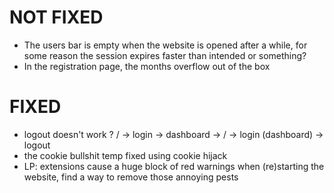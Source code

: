 # NOT FIXED
- The users bar is empty when the website is opened after a while, for some reason the session expires faster than intended or something?
- In the registration page, the months overflow out of the box

# FIXED
- logout doesn't work ?
/ -> login -> dashboard -> / -> login (dashboard) -> logout
- the cookie bullshit
temp fixed using cookie hijack
- LP: extensions cause a huge block of red warnings when (re)starting the website, find a way to remove those annoying pests
